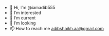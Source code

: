 - 👋 Hi, I’m @iamadib555
- 👀 I’m interested
- 🌱 I’m current 
- 💞️ I’m looking 
- 📫 How to reach me adibshaikh.aa@gmail.com

<!---
iamadib555/iamadib555 is a ✨ special ✨ repository because its `README.md` (this file) appears on your GitHub profile.
You can click the Preview link to take a look at your changes.
--->

